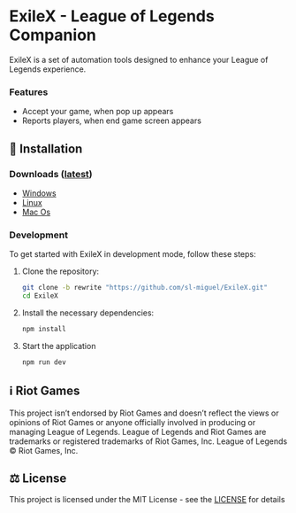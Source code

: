 # ExileX - League of Legends Companion

ExileX is a set of automation tools designed to enhance your League of Legends experience.

### Features

- Accept your game, when pop up appears
- Reports players, when end game screen appears

## 💾 Installation

### Downloads ([latest](https://github.com/sl-miguel/ExileX/releases/latest))

- [Windows](https://github.com/sl-miguel/ExileX/releases/latest/download/exile-Windows-Portable-0.2.0.exe)
- [Linux](https://github.com/sl-miguel/ExileX/releases/latest/download/exile-Linux-0.2.0.AppImage)
- [Mac Os](https://github.com/sl-miguel/ExileX/releases/latest/download/exile-Mac-0.2.0-Installer.dmg)

### Development

To get started with ExileX in development mode, follow these steps:

1. Clone the repository:

   ```bash
   git clone -b rewrite "https://github.com/sl-miguel/ExileX.git"
   cd ExileX
   ```

2. Install the necessary dependencies:

   ```bash
   npm install
   ```

3. Start the application

   ```bash
   npm run dev
   ```

## ℹ️ Riot Games

This project isn’t endorsed by Riot Games and doesn’t reflect the views or opinions of Riot Games or anyone officially involved in producing or managing League of Legends. League of Legends and Riot Games are trademarks or registered trademarks of Riot Games, Inc. League of Legends © Riot Games, Inc.

## ⚖️ License

This project is licensed under the MIT License - see the [LICENSE](/LICENSE) for details
